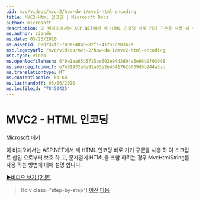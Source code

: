 ```yaml
---
uid: mvc/videos/mvc-2/how-do-i/mvc2-html-encoding
title: MVC2-Html 인코딩 | Microsoft Docs
author: microsoft
description: 이 비디오에서는 ASP.NET에서 새 HTML 인코딩 바로 가기 구문을 사용 하 여 스크립트 삽입 으로부터 보호 하 고 MvcHtmlString when ...를 사용 하는 방법에 대해 알아봅니다.
ms.author: riande
ms.date: 03/23/2010
ms.assetid: d8d2d4fc-780a-48bb-82f1-4125cce03b2a
msc.legacyurl: /mvc/videos/mvc-2/how-do-i/mvc2-html-encoding
msc.type: video
ms.openlocfilehash: 6f0e1aa85b5715ce602e94d2d94a5e96b9f93008
ms.sourcegitcommit: e7e91932a6e91a63e2e46417626f39d6b244a3ab
ms.translationtype: MT
ms.contentlocale: ko-KR
ms.lasthandoff: 03/06/2020
ms.locfileid: "78450425"
---
```

# <a name="mvc2---html-encoding"></a>MVC2 - HTML 인코딩

[Microsoft](https://github.com/microsoft) 에서

이 비디오에서는 ASP.NET에서 새 HTML 인코딩 바로 가기 구문을 사용 하 여 스크립트 삽입 으로부터 보호 하 고, 문자열에 HTML을 포함 하려는 경우 MvcHtmlString를 사용 하는 방법에 대해 설명 합니다.

[&#9654;비디오 보기 (2 분)](https://channel9.msdn.com/Blogs/ASP-NET-Site-Videos/mvc2-html-encoding)

> [!div class="step-by-step"]
> [이전](how-do-i-use-httpverbs-attributes-in-an-mvc-application.md)
> [다음](mvc2-stronglytyped-helpers.md)

